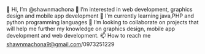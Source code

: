 
👋 Hi, I’m @shawnmachona
👀 I’m interested in web development, graphics design and mobile app development
🌱 I’m currently learning java,PHP and python programming languages
💞️ I’m looking to collaborate on projects that will help me further my knowledge on graphics design, mobile app development and web development.
📫 How to reach me shawnmachona9@gmail.com/0973251229
